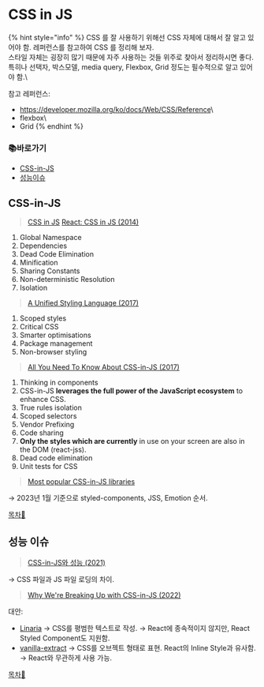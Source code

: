 # CSS in JS

{% hint style="info" %}
CSS 를 잘 사용하기 위해선 CSS 자체에 대해서 잘 알고 있어야 함. 레퍼런스를 참고하여 CSS 를 정리해 보자. \
스타일 자체는 굉장히 많기 때문에 자주 사용하는 것들 위주로 찾아서 정리하시면 좋다. 특히나 선택자, 박스모델, media query, Flexbox, Grid 정도는 필수적으로 알고 있어야 함.\

참고 레퍼런스:

- <https://developer.mozilla.org/ko/docs/Web/CSS/Reference>\
- flexbox\
- Grid
{% endhint %}

### 📚바로가기

- [CSS-in-JS](3.-css-in-js.md#css-in-js)
- [성능이슈](3.-css-in-js.md#undefined-1)

## CSS-in-JS

> [CSS in JS](https://en.wikipedia.org/wiki/CSS-in-JS)
> [React: CSS in JS (2014)](https://blog.vjeux.com/2014/javascript/react-css-in-js-nationjs.html)

1. Global Namespace
2. Dependencies
3. Dead Code Elimination
4. Minification
5. Sharing Constants
6. Non-deterministic Resolution
7. Isolation

> [A Unified Styling Language (2017)](https://blog.rhostem.com/posts/2017-06-24-unified-styling-language)

1. Scoped styles
2. Critical CSS
3. Smarter optimisations
4. Package management
5. Non-browser styling

> [All You Need To Know About CSS-in-JS (2017)](https://d0gf00t.tistory.com/22)

1. Thinking in components
2. CSS-in-JS **leverages the full power of the JavaScript ecosystem** to enhance CSS.
3. True rules isolation
4. Scoped selectors
5. Vendor Prefixing
6. Code sharing
7. **Only the styles which are currently** in use on your screen are also in the DOM (react-jss).
8. Dead code elimination
9. Unit tests for CSS

> [Most popular CSS-in-JS libraries](https://npmtrends.com/aphrodite-vs-emotion-vs-glamorous-vs-jss-vs-radium-vs-styled-components-vs-styletron)

→ 2023년 1월 기준으로 styled-components, JSS, Emotion 순서.

[목차🔺](3.-css-in-js.md#undefined)

## 성능 이슈

> [CSS-in-JS와 성능 (2021)](https://hyeonseok.com/blog/877)

→ CSS 파일과 JS 파일 로딩의 차이.

> [Why We're Breaking Up with CSS-in-JS (2022)](https://bit.ly/3g6QufF)

대안:

- [Linaria](https://linaria.dev/)
    → CSS를 평범한 텍스트로 작성.
    → React에 종속적이지 않지만, React Styled Component도 지원함.
- [vanilla-extract](https://vanilla-extract.style/)
    → CSS를 오브젝트 형태로 표현. React의 Inline Style과 유사함.
    → React와 무관하게 사용 가능.

[목차🔺](3.-css-in-js.md#undefined)
